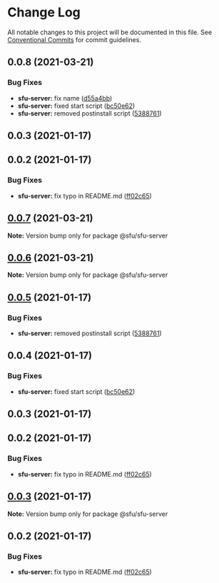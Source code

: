 # Change Log

All notable changes to this project will be documented in this file.
See [Conventional Commits](https://conventionalcommits.org) for commit guidelines.

## 0.0.8 (2021-03-21)


### Bug Fixes

* **sfu-server:** fix name ([d55a4bb](https://github.com/AleNarder/wrtc-sfu/commit/d55a4bb9c3df626d7180f2f164621e728a32b56e))
* **sfu-server:** fixed start script ([bc50e62](https://github.com/AleNarder/wrtc-sfu/commit/bc50e6232b8487f39fd8a9a5be583afd787f1c07))
* **sfu-server:** removed postinstall script ([5388761](https://github.com/AleNarder/wrtc-sfu/commit/5388761ca01861c659cca49eee2f3af2a931be1c))



## 0.0.3 (2021-01-17)



## 0.0.2 (2021-01-17)


### Bug Fixes

* **sfu-server:** fix typo in README.md ([ff02c65](https://github.com/AleNarder/wrtc-sfu/commit/ff02c6510ba2b5c5139923b268a57a25b0782728))





## [0.0.7](https://github.com/AleNarder/wrtc-sfu/compare/@sfu/sfu-server@0.0.6...@sfu/sfu-server@0.0.7) (2021-03-21)

**Note:** Version bump only for package @sfu/sfu-server





## [0.0.6](https://github.com/AleNarder/wrtc-sfu/compare/@sfu/sfu-server@0.0.5...@sfu/sfu-server@0.0.6) (2021-03-21)

**Note:** Version bump only for package @sfu/sfu-server





## [0.0.5](https://github.com/AleNarder/wrtc-sfu/compare/@sfu/sfu-server@0.0.4...@sfu/sfu-server@0.0.5) (2021-01-17)


### Bug Fixes

* **sfu-server:** removed postinstall script ([5388761](https://github.com/AleNarder/wrtc-sfu/commit/5388761ca01861c659cca49eee2f3af2a931be1c))





## 0.0.4 (2021-01-17)


### Bug Fixes

* **sfu-server:** fixed start script ([bc50e62](https://github.com/AleNarder/wrtc-sfu/commit/bc50e6232b8487f39fd8a9a5be583afd787f1c07))



## 0.0.3 (2021-01-17)



## 0.0.2 (2021-01-17)


### Bug Fixes

* **sfu-server:** fix typo in README.md ([ff02c65](https://github.com/AleNarder/wrtc-sfu/commit/ff02c6510ba2b5c5139923b268a57a25b0782728))





## [0.0.3](https://github.com/AleNarder/wrtc-sfu/compare/v0.0.2...v0.0.3) (2021-01-17)

**Note:** Version bump only for package @sfu/sfu-server





## 0.0.2 (2021-01-17)


### Bug Fixes

* **sfu-server:** fix typo in README.md ([ff02c65](https://github.com/AleNarder/wrtc-sfu/commit/ff02c6510ba2b5c5139923b268a57a25b0782728))
